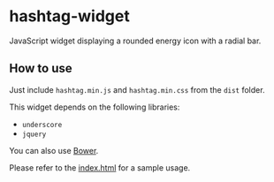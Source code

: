 # hashtag-widget

JavaScript widget displaying a rounded energy icon with a radial bar.

## How to use

Just include `hashtag.min.js` and `hashtag.min.css` from the `dist` folder.

This widget depends on the following libraries:
- `underscore`
- `jquery`

You can also use [Bower](http://bower.io).

Please refer to the [index.html](index.html) for a sample usage.
